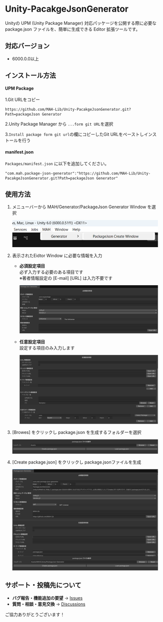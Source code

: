 # Unity-PacakgeJsonGenerator
Unityの UPM (Unity Package Manager) 対応パッケージを公開する際に必要な package.json ファイルを、簡単に生成できる Editor 拡張ツールです。

## 対応バージョン

- 6000.0.0以上

## インストール方法

#### UPM Package

1.Git URLをコピー
```
https://github.com/MAH-Lib/Unity-PacakgeJsonGenerator.git?Path=packageJson Generator
```
2.Unity Package Manager から `...form git URL`を選択

3.`Install package form git url`の欄にコピーしたGit URLをペーストしインストールを行う

#### manifest.json

`Packages/manifest.json` に以下を追加してください。  
```
"com.mah.package-json-generator":"https://github.com/MAH-Lib/Unity-PacakgeJsonGenerator.git?Path=packageJson Generator"
```

<!-- 必要な場合に記述 --> 
## 使用方法
1. メニューバーから MAH/Generator/PackageJson Generator Window を選択

   ![Image1](Image/Image1.png)

2. 表示されたEidtor Window に必要な情報を入力

   - **必須設定項目**  
     必ず入力する必要のある項目です  
     ※著者情報設定の [E-mail] [URL] は入力不要です
     
     ![Image2](Image/Image2.png)

   - **任意設定項目**  
     設定する項目のみ入力します

     ![Image3](Image/Image3.png)

3. [Browes] をクリックし package.json を生成するフォルダーを選択

   ![Image4](Image/Image4.png)
   
4. [Create package.json] をクリックし package.jsonファイルを生成

   ![Image5](Image/Image5.png)

## サポート・投稿先について

- **バグ報告・機能追加の要望** → [Issues](../../issues)
- **質問・相談・意見交換** → [Discussions](../../discussions)

ご協力ありがとうございます！
